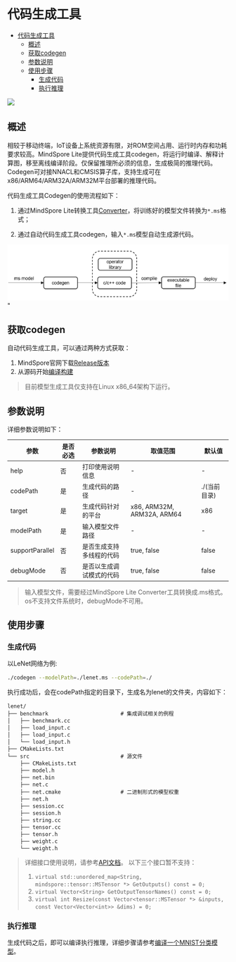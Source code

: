 # 代码生成工具

<!-- TOC -->

- [代码生成工具](#代码生成工具)
    - [概述](#概述)
    - [获取codegen](#获取codegen)
    - [参数说明](#参数说明)
    - [使用步骤](#使用步骤)
        - [生成代码](#生成代码)
        - [执行推理](#执行推理)

<!-- /TOC -->

<a href="https://gitee.com/mindspore/docs/blob/r1.2/tutorials/lite/source_zh_cn/use/code_generator.md" target="_blank"><img src="../_static/logo_source.png"></a>

## 概述

相较于移动终端，IoT设备上系统资源有限，对ROM空间占用、运行时内存和功耗要求较高。MindSpore Lite提供代码生成工具codegen，将运行时编译、解释计算图，移至离线编译阶段。仅保留推理所必须的信息，生成极简的推理代码。Codegen可对接NNACL和CMSIS算子库，支持生成可在x86/ARM64/ARM32A/ARM32M平台部署的推理代码。

代码生成工具Codegen的使用流程如下：

1. 通过MindSpore Lite转换工具[Converter](https://www.mindspore.cn/tutorial/lite/zh-CN/r1.2/use/converter_tool.html)，将训练好的模型文件转换为`*.ms`格式；

2. 通过自动代码生成工具codegen，输入`*.ms`模型自动生成源代码。

![img](../images/lite_codegen.png)"

## 获取codegen

自动代码生成工具，可以通过两种方式获取：

1. MindSpore官网下载[Release版本](https://www.mindspore.cn/tutorial/lite/zh-CN/r1.2/use/downloads.html)
2. 从源码开始[编译构建](https://www.mindspore.cn/tutorial/lite/zh-CN/r1.2/use/build.html)

> 目前模型生成工具仅支持在Linux x86_64架构下运行。

## 参数说明

详细参数说明如下：

| 参数            | 是否必选 | 参数说明                         | 取值范围                   | 默认值    |
| --------------- | -------- | -------------------------------| -------------------------- | --------- |
| help            | 否       | 打印使用说明信息                 | -                          | -         |
| codePath        | 是       | 生成代码的路径                   | -                          | ./(当前目录)|
| target          | 是       | 生成代码针对的平台               | x86, ARM32M, ARM32A, ARM64 | x86       |
| modelPath       | 是       | 输入模型文件路径                 | -                          | -         |
| supportParallel | 否       | 是否生成支持多线程的代码          | true, false                | false     |
| debugMode       | 否       | 是否以生成调试模式的代码          | true, false                | false     |

> 输入模型文件，需要经过MindSpore Lite Converter工具转换成.ms格式。
> os不支持文件系统时，debugMode不可用。

## 使用步骤

### 生成代码

以LeNet网络为例:

```bash
./codegen --modelPath=./lenet.ms --codePath=./
```

执行成功后，会在codePath指定的目录下，生成名为lenet的文件夹，内容如下：

```text
lenet/
├── benchmark                       # 集成调试相关的例程
│   ├── benchmark.cc
│   ├── load_input.c
│   ├── load_input.c
│   └── load_input.h
├── CMakeLists.txt
└── src                             # 源文件
    ├── CMakeLists.txt
    ├── model.h
    ├── net.bin
    ├── net.c
    ├── net.cmake                   # 二进制形式的模型权重
    ├── net.h
    ├── session.cc
    ├── session.h
    ├── string.cc
    ├── tensor.cc
    ├── tensor.h
    ├── weight.c
    └── weight.h
```

> 详细接口使用说明，请参考[API文档](https://www.mindspore.cn/doc/api_cpp/zh-CN/r1.2/index.html)。
> 以下三个接口暂不支持：
> 1. `virtual std::unordered_map<String, mindspore::tensor::MSTensor *> GetOutputs() const = 0;`
> 2. `virtual Vector<String> GetOutputTensorNames() const = 0;`
> 3. `virtual int Resize(const Vector<tensor::MSTensor *> &inputs, const Vector<Vector<int>> &dims) = 0;`

### 执行推理

生成代码之后，即可以编译执行推理，详细步骤请参考[编译一个MNIST分类模型](https://www.mindspore.cn/tutorial/lite/zh-CN/r1.2/quick_start/quick_start_codegen.html)。
